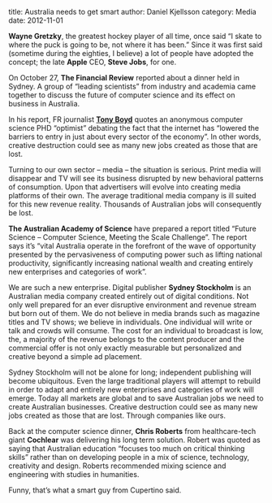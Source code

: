 title: Australia needs to get smart
author: Daniel Kjellsson
category: Media
date: 2012-11-01

__Wayne Gretzky__, the greatest hockey player of all time, once said “I skate to where the puck is going to be, not where it has been.” Since it was first said (sometime during the eighties, I believe) a lot of people have adopted the concept; the late __Apple__ CEO, __Steve Jobs__, for one.On October 27, __The Financial Review__ reported about a dinner held in Sydney. A group of “leading scientists” from industry and academia came together to discuss the future of computer science and its effect on business in Australia.In his report, FR journalist [__Tony Boyd__](https://twitter.com/Tony__Boyd/ "Tony Boyd") quotes an anonymous computer science PHD “optimist” debating the fact that the internet has “lowered the barriers to entry in just about every sector of the economy”. In other words, creative destruction could see as many new jobs created as those that are lost.Turning to our own sector – media – the situation is serious. Print media will disappear and TV will see its business disrupted by new behavioral patterns of consumption. Upon that advertisers will evolve into creating media platforms of their own. The average traditional media company is ill suited for this new revenue reality. Thousands of Australian jobs will consequently be lost.__The Australian Academy of Science__ have prepared a report titled “Future Science – Computer Science, Meeting the Scale Challenge”. The report says it’s “vital Australia operate in the forefront of the wave of opportunity presented by the pervasiveness of computing power such as lifting national productivity, significantly increasing national wealth and creating entirely new enterprises and categories of work”.We are such a new enterprise. Digital publisher __Sydney Stockholm__ is an Australian media company created entirely out of digital conditions. Not only well prepared for an ever disruptive environment and revenue stream but born out of them. We do not believe in media brands such as magazine titles and TV shows; we believe in individuals. One individual will write or talk and crowds will consume. The cost for an individual to broadcast is low, the, a  majority of the revenue belongs to the content producer and the commercial offer is not only exactly measurable but personalized and creative beyond a simple ad placement.Sydney Stockholm will not be alone for long; independent publishing will become ubiquitous. Even the large traditional players will attempt to rebuild in order to adapt and entirely new enterprises and categories of work will emerge. Today all markets are global and to save Australian jobs we need to create Australian businesses. Creative destruction could see as many new jobs created as those that are lost. Through companies like ours.Back at the computer science dinner, __Chris Roberts__ from healthcare-tech giant __Cochlear__ was delivering his long term solution. Robert was quoted as saying that Australian education “focuses too much on critical thinking skills” rather than on developing people in a mix of science, technology, creativity and design. Roberts recommended mixing science and engineering with studies in humanities.Funny, that’s what a smart guy from Cupertino said.
